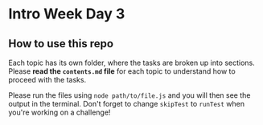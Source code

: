 # Intro Week Day 3

## How to use this repo

Each topic has its own folder, where the tasks are broken up into sections. Please **read the `contents.md` file** for each topic to understand how to proceed with the tasks.

Please run the files using `node path/to/file.js` and you will then see the output in the terminal. Don't forget to change `skipTest` to `runTest` when you're working on a challenge!
